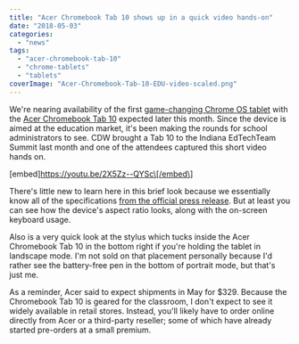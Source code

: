 ```yaml
---
title: "Acer Chromebook Tab 10 shows up in a quick video hands-on"
date: "2018-05-03"
categories: 
  - "news"
tags: 
  - "acer-chromebook-tab-10"
  - "chrome-tablets"
  - "tablets"
coverImage: "Acer-Chromebook-Tab-10-EDU-video-scaled.png"
---
```


We're nearing availability of the first [game-changing Chrome OS tablet](https://www.aboutchromebooks.com/opinion/why-chrome-tablets-will-be-a-game-changer/) with the [Acer Chromebook Tab 10](https://www.acer.com/ac/en/US/content/series-features/acerchromebooktab10) expected later this month. Since the device is aimed at the education market, it's been making the rounds for school administrators to see. CDW brought a Tab 10 to the Indiana EdTechTeam Summit last month and one of the attendees captured this short video hands on.

\[embed\]https://youtu.be/2X5Zz--QYSc\[/embed\]

There's little new to learn here in this brief look because we essentially know all of the specifications [from the official press release](https://www.acer.com/ac/en/US/content/model/NX.H0BAA.001). But at least you can see how the device's aspect ratio looks, along with the on-screen keyboard usage.

Also is a very quick look at the stylus which tucks inside the Acer Chromebook Tab 10 in the bottom right if you're holding the tablet in landscape mode. I'm not sold on that placement personally because I'd rather see the battery-free pen in the bottom of portrait mode, but that's just me.

As a reminder, Acer said to expect shipments in May for $329. Because the Chromebook Tab 10 is geared for the classroom, I don't expect to see it widely available in retail stores. Instead, you'll likely have to order online directly from Acer or a third-party reseller; some of which have already started pre-orders at a small premium.
